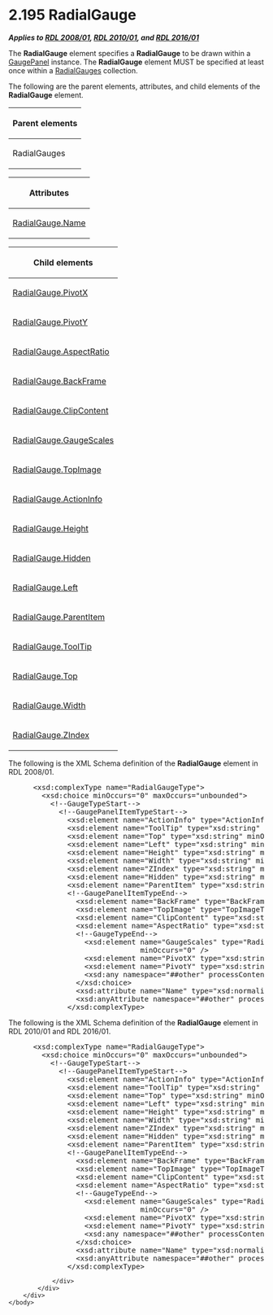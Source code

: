 <html dir="LTR" xmlns:mshelp="http://msdn.microsoft.com/mshelp" xmlns:ddue="http://ddue.schemas.microsoft.com/authoring/2003/5" xmlns:xlink="http://www.w3.org/1999/xlink" xmlns:tool="http://www.microsoft.com/tooltip">
    <head>
        <meta http-equiv="Content-Type" content="text/html; CHARSET=utf-8"></meta>
        <meta name="save" content="history"></meta>
        <title>2.195 RadialGauge</title>
        <xml>
            <mshelp:toctitle title="2.195 RadialGauge"></mshelp:toctitle>
            <mshelp:rltitle title="[MS-RDL]: RadialGauge"></mshelp:rltitle>
            <mshelp:keyword index="A" term="2e113607-ee33-4abd-9ae3-6607c10d3c8a"></mshelp:keyword>
            <mshelp:attr name="DCSext.ContentType" value="open specification"></mshelp:attr>
            <mshelp:attr name="AssetID" value="2e113607-ee33-4abd-9ae3-6607c10d3c8a"></mshelp:attr>
            <mshelp:attr name="TopicType" value="kbRef"></mshelp:attr>
            <mshelp:attr name="DCSext.Title" value="[MS-RDL]: RadialGauge" />
        </xml>
    </head>
    <body>
        <div id="header">
            <h1 class="heading">2.195 RadialGauge</h1>
        </div>
        <div id="mainSection">
            <div id="mainBody">
                <div id="allHistory" class="saveHistory"></div>
                <div id="sectionSection0" class="section" name="collapseableSection">
                    

<p><b><i>Applies to </i></b><a href="1e855f94-4617-47e4-b89e-0856c6cb420f.htm"><b><i>RDL 2008/01</i></b></a><b><i>,
</i></b><a href="3428e690-a348-4ec7-8a6a-8efb42d2cdee.htm"><b><i>RDL 2010/01</i></b></a><b><i>,
and </i></b><a href="52ce3983-2bfc-4e72-9359-42aaf5fe4509.htm"><b><i>RDL 2016/01</i></b></a></p>

<p>The <b>RadialGauge</b> element specifies a <b>RadialGauge</b>
to be drawn within a <a href="f01744d3-79fa-4f30-94bf-a1ffa6bde2ac.htm">GaugePanel</a>
instance. The <b>RadialGauge</b> element MUST be specified at least once within
a <a href="dd0287b9-ba20-413b-b1de-69db6653b0b9.htm">RadialGauges</a>
collection.</p>

<p>The following are the parent elements, attributes, and child
elements of the <b>RadialGauge</b> element.</p>

<table>
 <thead>
  <tr>
   <th>
   <p>Parent elements</p>
   </th>
  </tr>
 </thead>
 <tr>
  <td>
  <p>RadialGauges </p>
  </td>
 </tr>
</table>

<p> </p>

<table>
 <thead>
  <tr>
   <th>
   <p>Attributes</p>
   </th>
  </tr>
 </thead>
 <tr>
  <td>
  <p><a href="8715c416-e661-4772-a84c-796ed1819f6c.htm">RadialGauge.Name</a></p>
  </td>
 </tr>
</table>

<p> </p>

<table>
 <thead>
  <tr>
   <th>
   <p>Child elements</p>
   </th>
  </tr>
 </thead>
 <tr>
  <td>
  <p><a href="904d7f6b-3ef9-46fe-a883-fb4d2eb1a06d.htm">RadialGauge.PivotX</a>
  </p>
  </td>
 </tr>
 <tr>
  <td>
  <p><a href="860a4319-ca51-438b-86a8-6047b38a6186.htm">RadialGauge.PivotY</a>
  </p>
  </td>
 </tr>
 <tr>
  <td>
  <p><a href="80ab788c-c5f0-4bc0-8441-e8f4d69af5ba.htm">RadialGauge.AspectRatio</a>
  </p>
  </td>
 </tr>
 <tr>
  <td>
  <p><a href="9d7d9679-97e8-4e8c-89fc-9e985a85549b.htm">RadialGauge.BackFrame</a>
  </p>
  </td>
 </tr>
 <tr>
  <td>
  <p><a href="bbc7e58e-6e5c-4517-bd8d-3c29fa4eb113.htm">RadialGauge.ClipContent</a>
  </p>
  </td>
 </tr>
 <tr>
  <td>
  <p><a href="af4cdb4a-eebd-4fb3-8702-24378b30570c.htm">RadialGauge.GaugeScales</a>
  </p>
  </td>
 </tr>
 <tr>
  <td>
  <p><a href="ae28e7d3-98ef-4872-a462-e4a3c2a7808e.htm">RadialGauge.TopImage</a>
  </p>
  </td>
 </tr>
 <tr>
  <td>
  <p><a href="d03a0575-87e9-42d5-9500-82a3c356027b.htm">RadialGauge.ActionInfo</a>
  </p>
  </td>
 </tr>
 <tr>
  <td>
  <p><a href="1cacf95d-9dcd-4fb0-b23a-56f15a7f0e4b.htm">RadialGauge.Height</a>
  </p>
  </td>
 </tr>
 <tr>
  <td>
  <p><a href="b1518d82-d0be-4d88-9234-0502a1a54016.htm">RadialGauge.Hidden</a>
  </p>
  </td>
 </tr>
 <tr>
  <td>
  <p><a href="e4d5dc41-d85d-4b8f-a2b5-e949a15fe0e6.htm">RadialGauge.Left</a>
  </p>
  </td>
 </tr>
 <tr>
  <td>
  <p><a href="f20bab90-765e-41e5-a5d8-49b557d71464.htm">RadialGauge.ParentItem</a>
  </p>
  </td>
 </tr>
 <tr>
  <td>
  <p><a href="01855204-22a7-4e12-8a04-b8e854165387.htm">RadialGauge.ToolTip</a>
  </p>
  </td>
 </tr>
 <tr>
  <td>
  <p><a href="1d15c04f-d913-4614-8bbd-5be0fde02be0.htm">RadialGauge.Top</a>
  </p>
  </td>
 </tr>
 <tr>
  <td>
  <p><a href="48d87f24-add7-4cba-b684-2ce8a1a89f34.htm">RadialGauge.Width</a>
  </p>
  </td>
 </tr>
 <tr>
  <td>
  <p><a href="a858b47d-f95f-4683-bd37-c7034d2749ea.htm">RadialGauge.ZIndex</a>
  </p>
  </td>
 </tr>
</table>

<p>The following is the XML Schema definition of the <b>RadialGauge</b>
element in RDL 2008/01.</p>

<dl>
<dd>
<div><pre> &lt;xsd:complexType name=&quot;RadialGaugeType&quot;&gt;
   &lt;xsd:choice minOccurs=&quot;0&quot; maxOccurs=&quot;unbounded&quot;&gt;
     &lt;!--GaugeTypeStart--&gt;
       &lt;!--GaugePanelItemTypeStart--&gt;
         &lt;xsd:element name=&quot;ActionInfo&quot; type=&quot;ActionInfoType&quot; minOccurs=&quot;0&quot; /&gt;
         &lt;xsd:element name=&quot;ToolTip&quot; type=&quot;xsd:string&quot; minOccurs=&quot;0&quot; /&gt;
         &lt;xsd:element name=&quot;Top&quot; type=&quot;xsd:string&quot; minOccurs=&quot;0&quot; /&gt;
         &lt;xsd:element name=&quot;Left&quot; type=&quot;xsd:string&quot; minOccurs=&quot;0&quot; /&gt;
         &lt;xsd:element name=&quot;Height&quot; type=&quot;xsd:string&quot; minOccurs=&quot;0&quot; /&gt;
         &lt;xsd:element name=&quot;Width&quot; type=&quot;xsd:string&quot; minOccurs=&quot;0&quot; /&gt;
         &lt;xsd:element name=&quot;ZIndex&quot; type=&quot;xsd:string&quot; minOccurs=&quot;0&quot; /&gt;
         &lt;xsd:element name=&quot;Hidden&quot; type=&quot;xsd:string&quot; minOccurs=&quot;0&quot; /&gt;
         &lt;xsd:element name=&quot;ParentItem&quot; type=&quot;xsd:string&quot; minOccurs=&quot;0&quot; /&gt;
         &lt;!--GaugePanelItemTypeEnd--&gt;
           &lt;xsd:element name=&quot;BackFrame&quot; type=&quot;BackFrameType&quot; minOccurs=&quot;0&quot; /&gt;
           &lt;xsd:element name=&quot;TopImage&quot; type=&quot;TopImageType&quot; minOccurs=&quot;0&quot; /&gt;
           &lt;xsd:element name=&quot;ClipContent&quot; type=&quot;xsd:string&quot; minOccurs=&quot;0&quot; /&gt;
           &lt;xsd:element name=&quot;AspectRatio&quot; type=&quot;xsd:string&quot; minOccurs=&quot;0&quot; /&gt;
           &lt;!--GaugeTypeEnd--&gt;
             &lt;xsd:element name=&quot;GaugeScales&quot; type=&quot;RadialScalesType&quot; 
                          minOccurs=&quot;0&quot; /&gt;
             &lt;xsd:element name=&quot;PivotX&quot; type=&quot;xsd:string&quot; minOccurs=&quot;0&quot; /&gt;
             &lt;xsd:element name=&quot;PivotY&quot; type=&quot;xsd:string&quot; minOccurs=&quot;0&quot; /&gt;
             &lt;xsd:any namespace=&quot;##other&quot; processContents=&quot;skip&quot; /&gt;
           &lt;/xsd:choice&gt;
           &lt;xsd:attribute name=&quot;Name&quot; type=&quot;xsd:normalizedString&quot; use=&quot;required&quot; /&gt;
           &lt;xsd:anyAttribute namespace=&quot;##other&quot; processContents=&quot;skip&quot; /&gt;
         &lt;/xsd:complexType&gt;
</pre></div>
</dd></dl>

<p>The following is the XML Schema definition of the <b>RadialGauge</b>
element in RDL 2010/01 and RDL 2016/01.</p>

<dl>
<dd>
<div><pre> &lt;xsd:complexType name=&quot;RadialGaugeType&quot;&gt;
   &lt;xsd:choice minOccurs=&quot;0&quot; maxOccurs=&quot;unbounded&quot;&gt;
     &lt;!--GaugeTypeStart--&gt;
       &lt;!--GaugePanelItemTypeStart--&gt;
         &lt;xsd:element name=&quot;ActionInfo&quot; type=&quot;ActionInfoType&quot; minOccurs=&quot;0&quot; /&gt;
         &lt;xsd:element name=&quot;ToolTip&quot; type=&quot;xsd:string&quot; minOccurs=&quot;0&quot; /&gt;
         &lt;xsd:element name=&quot;Top&quot; type=&quot;xsd:string&quot; minOccurs=&quot;0&quot; /&gt;
         &lt;xsd:element name=&quot;Left&quot; type=&quot;xsd:string&quot; minOccurs=&quot;0&quot; /&gt;
         &lt;xsd:element name=&quot;Height&quot; type=&quot;xsd:string&quot; minOccurs=&quot;0&quot; /&gt;
         &lt;xsd:element name=&quot;Width&quot; type=&quot;xsd:string&quot; minOccurs=&quot;0&quot; /&gt;
         &lt;xsd:element name=&quot;ZIndex&quot; type=&quot;xsd:string&quot; minOccurs=&quot;0&quot; /&gt;
         &lt;xsd:element name=&quot;Hidden&quot; type=&quot;xsd:string&quot; minOccurs=&quot;0&quot; /&gt;
         &lt;xsd:element name=&quot;ParentItem&quot; type=&quot;xsd:string&quot; minOccurs=&quot;0&quot; /&gt;
         &lt;!--GaugePanelItemTypeEnd--&gt;
           &lt;xsd:element name=&quot;BackFrame&quot; type=&quot;BackFrameType&quot; minOccurs=&quot;0&quot; /&gt;
           &lt;xsd:element name=&quot;TopImage&quot; type=&quot;TopImageType&quot; minOccurs=&quot;0&quot; /&gt;
           &lt;xsd:element name=&quot;ClipContent&quot; type=&quot;xsd:string&quot; minOccurs=&quot;0&quot; /&gt;
           &lt;xsd:element name=&quot;AspectRatio&quot; type=&quot;xsd:string&quot; minOccurs=&quot;0&quot; /&gt;
           &lt;!--GaugeTypeEnd--&gt;
             &lt;xsd:element name=&quot;GaugeScales&quot; type=&quot;RadialScalesType&quot; 
                          minOccurs=&quot;0&quot; /&gt;
             &lt;xsd:element name=&quot;PivotX&quot; type=&quot;xsd:string&quot; minOccurs=&quot;0&quot; /&gt;
             &lt;xsd:element name=&quot;PivotY&quot; type=&quot;xsd:string&quot; minOccurs=&quot;0&quot; /&gt;
             &lt;xsd:any namespace=&quot;##other&quot; processContents=&quot;lax&quot; /&gt;
           &lt;/xsd:choice&gt;
           &lt;xsd:attribute name=&quot;Name&quot; type=&quot;xsd:normalizedString&quot; use=&quot;required&quot; /&gt;
           &lt;xsd:anyAttribute namespace=&quot;##other&quot; processContents=&quot;lax&quot; /&gt;
         &lt;/xsd:complexType&gt;
</pre></div>
</dd></dl>


                </div>
            </div>
        </div>
    </body>
</html>